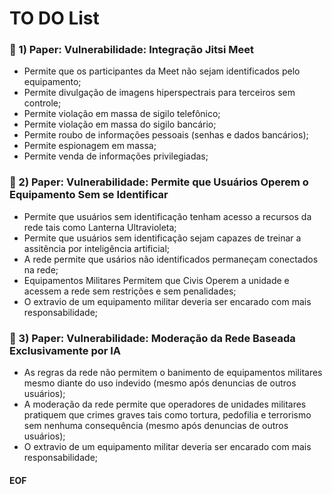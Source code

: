 # TO DO List

### 🔹 1) Paper: Vulnerabilidade: Integração Jitsi Meet

- Permite que os participantes da Meet não sejam identificados pelo equipamento;
- Permite divulgação de imagens hiperspectrais para terceiros sem controle;
- Permite violação em massa de sigilo telefônico;
- Permite violação em massa do sigilo bancário;
- Permite roubo de informações pessoais (senhas e dados bancários);
- Permite espionagem em massa;
- Permite venda de informações privilegiadas;

### 🔹 2) Paper: Vulnerabilidade: Permite que Usuários Operem o Equipamento Sem se Identificar

- Permite que usuários sem identificação tenham acesso a recursos da rede tais como Lanterna Ultravioleta;
- Permite que usuários sem identificação sejam capazes de treinar a assitência por inteligência artificial;
- A rede permite que usários não identificados permaneçam conectados na rede;
- Equipamentos Militares Permitem que Civis Operem a unidade e acessem a rede sem restrições e sem penalidades;
- O extravio de um equipamento militar deveria ser encarado com mais responsabilidade;

### 🔹 3) Paper: Vulnerabilidade: Moderação da Rede Baseada Exclusivamente por IA

- As regras da rede não permitem o banimento de equipamentos militares mesmo diante do uso indevido (mesmo após denuncias de outros usuários);
- A moderação da rede permite que operadores de unidades militares pratiquem que crimes graves tais como tortura, pedofilia e terrorismo sem nenhuma consequência (mesmo após denuncias de outros usuários);
- O extravio de um equipamento militar deveria ser encarado com mais responsabilidade;

#### EOF
